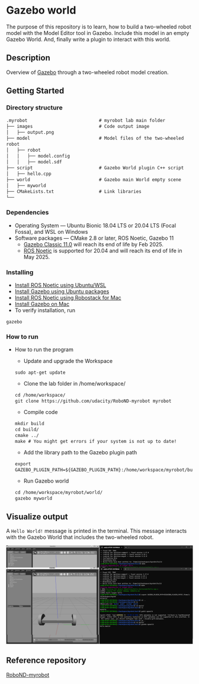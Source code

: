 # Gazebo world
The purpose of this repository is to learn, how to build a two-wheeled robot model with the Model Editor tool in Gazebo. 
Include this model in an empty Gazebo World. And, finally write a plugin to interact with this world.

## Description

Overview of [Gazebo](https://gazebosim.org/home) through a two-wheeled robot model creation.

## Getting Started

### Directory structure
    .myrobot                           # myrobot lab main folder 
    ├── images                         # Code output image                   
    │   ├── output.png
    ├── model                          # Model files of the two-wheeled robot
    │   ├── robot
    │   │   ├── model.config
    │   │   ├── model.sdf
    ├── script                         # Gazebo World plugin C++ script      
    │   ├── hello.cpp
    ├── world                          # Gazebo main World empty scene
    │   ├── myworld
    ├── CMakeLists.txt                 # Link libraries 
    └──                              

### Dependencies

* Operating System — Ubuntu Bionic 18.04 LTS or 20.04 LTS (Focal Fossa), and WSL on Windows
* Software packages — CMake 2.8 or later, ROS Noetic, Gazebo 11
    * [Gazebo Classic 11.0](https://classic.gazebosim.org/) will reach its end of life by Feb 2025.
    * [ROS Noetic](https://wiki.ros.org/noetic) is supported for 20.04 and will reach its end of life in May 2025.

### Installing

* [Install ROS Noetic using Ubuntu/WSL](https://wiki.ros.org/noetic/Installation/Ubuntu)
* [Install Gazebo using Ubuntu packages](https://classic.gazebosim.org/tutorials?tut=install_ubuntu)
* [Install ROS Noetic using Robostack for Mac](https://robostack.github.io/GettingStarted.html)
* [Install Gazebo on Mac](https://classic.gazebosim.org/tutorials?tut=install_on_mac&cat=install)
* To verify installation, run
```
gazebo
```

### How to run

* How to run the program

    * Update and upgrade the Workspace
    ```
    sudo apt-get update
    ```
    * Clone the lab folder in /home/workspace/
    ```
    cd /home/workspace/
    git clone https://github.com/udacity/RoboND-myrobot myrobot
    ```
    * Compile code
    ```
    mkdir build
    cd build/
    cmake ../
    make # You might get errors if your system is not up to date!
    ```
    * Add the library path to the Gazebo plugin path
    ```
    export GAZEBO_PLUGIN_PATH=${GAZEBO_PLUGIN_PATH}:/home/workspace/myrobot/build
    ```
    * Run Gazebo world
    ```
    cd /home/workspace/myrobot/world/
    gazebo myworld
    ```

## Visualize output

A ```Hello World!``` message is printed in the terminal. This message interacts with the Gazebo World that includes the two-wheeled robot.

<img src="images/myrobot.png"/>

## Reference repository

[RoboND-myrobot](https://github.com/udacity/RoboND-myrobot)